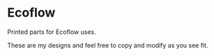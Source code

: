 # Ecoflow

Printed parts for Ecoflow uses.

These are my designs and feel free to copy and modify as you see fit.
